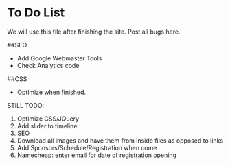# To Do List

We will use this file after finishing the site. Post all bugs here.


##SEO
- Add Google Webmaster Tools
- Check Analytics code

##CSS
- Optimize when finished.


STILL TODO:
1. Optimize CSS/JQuery
2. Add slider to timeline
3. SEO
4. Download all images and have them from inside files as opposed to links
5. Add Sponsors/Schedule/Registration when come
6. Namecheap: enter email for date of registration opening
